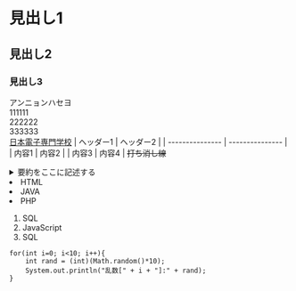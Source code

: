 # 見出し1
## 見出し2
### 見出し3
アンニョンハセヨ    
111111  
222222  
333333  
[日本電子専門学校](https://www.jec.ac.jp/)
| ヘッダー1 | ヘッダー2 |
| --------------- | --------------- |
| 内容1 | 内容2 |
| 内容3 | 内容4 |
~~打ち消し線~~
<details><summary>要約をここに記述する</summary>
xxxxxxxxxxxxxxxxxxxxxxxxxxxxxxxxxxxxxxxxxxxxxxxxxxxxxxxxxxxxxxxxxxxxxxxxxxxx</details
                                                                              
- HTML
- JAVA
- PHP

1. SQL
1. JavaScript
1. SQL

```
for(int i=0; i<10; i++){
    int rand = (int)(Math.random()*10);
    System.out.println("乱数[" + i + "]:" + rand);
}
```
